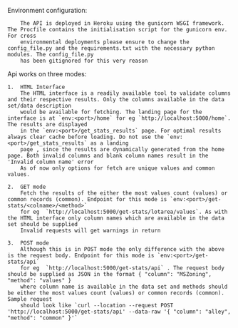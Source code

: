 Environment configuration:

        The API is deployed in Heroku using the gunicorn WSGI framework. The Procfile contains the initialisation script for the gunicorn env. For cross 
        environmental deployments please ensure to change the config_file.py and the requirements.txt with the necessary python modules. The config_file.py 
        has been gitignored for this very reason 

Api works on three modes: 

    1.  HTML Interface
        The HTML interface is a readily available tool to validate columns and their respective results. Only the columns available in the data set/data description 
        would be available for fetching. The landing page for the interface is at `env:<port>/home` for eg `http://localhost:5000/home`. The results are displayed
        in the `env:<port>/get_stats_results` page. For optimal results always clear cache before loading. Do not use the `env:<port>/get_stats_results` as a landing 
        page , since the results are dynamically generated from the home page. Both invalid columns and blank column names result in the 'Invalid column name' error
        As of now only options for fetch are unique values and common values.

    2.  GET mode
        Fetch the results of the either the most values count (values) or common records (common). Endpoint for this mode is `env:<port>/get-stats/<colname>/<method>` 
        for eg  `http://localhost:5000/get-stats/lotarea/values`. As with the HTML interface only column names which are available in the data set should be supplied
        Invalid requests will get warnings in return

    3.  POST mode
        Although this is in POST mode the only difference with the above is the request body. Endpoint for this mode is `env:<port>/get-stats/api` 
        for eg  `http://localhost:5000/get-stats/api` . The request body should be supplied as JSON in the format { "column": "MSZoning", "method": "values" }
        where column name is available in the data set and methods should be either the most values count (values) or common records (common). Sample request 
        should look like `curl --location --request POST 'http://localhost:5000/get-stats/api' --data-raw '{ "column": "alley", "method": "common" }'`



